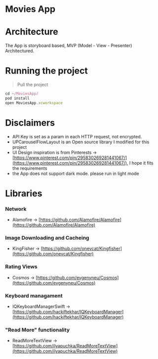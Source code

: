 # Movies App

# Architecture

The App is storyboard based, MVP (Model - View - Presenter) Architectured.

# Running the project

> Pull the project

```jsx
cd ~/MoviesApp/
pod install
open MoviesApp.xcworkspace
```

# Disclaimers

- API Key is set as a param in each HTTP request, not encrypted.
- UPCarouselFlowLayout is an Open source library I modified for this project
- UI Design inspiration is from Pinterests → [https://www.pinterest.com/pin/295830269281441067/](https://www.pinterest.com/pin/295830269281441067/), I hope it fits the requirements
- the App does not support dark mode. please run in light mode

# Libraries

### Network

- Alamofire → [https://github.com/Alamofire/Alamofire](https://github.com/Alamofire/Alamofire)

### Image Downloading and Cacheing

- KingFisher → [https://github.com/onevcat/Kingfisher](https://github.com/onevcat/Kingfisher)

### Rating Views

- Cosmos → [https://github.com/evgenyneu/Cosmos](https://github.com/evgenyneu/Cosmos)

### Keyboard managament

- IQKeyboardManagerSwift → [https://github.com/hackiftekhar/IQKeyboardManager](https://github.com/hackiftekhar/IQKeyboardManager)

### "Read More" functionality

- ReadMoreTextView → [https://github.com/ilyapuchka/ReadMoreTextView](https://github.com/ilyapuchka/ReadMoreTextView)
